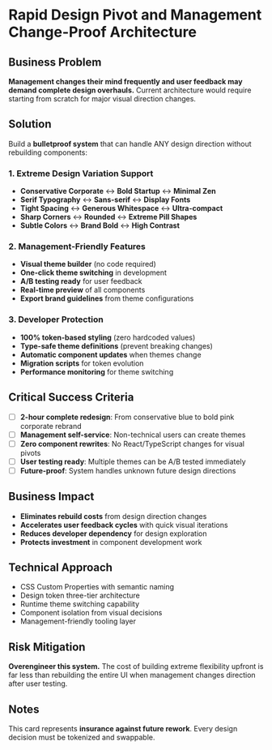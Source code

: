 # Rapid Design Pivot and Management Change-Proof Architecture

## Business Problem
**Management changes their mind frequently and user feedback may demand complete design overhauls.** Current architecture would require starting from scratch for major visual direction changes.

## Solution
Build a **bulletproof system** that can handle ANY design direction without rebuilding components:

### 1. Extreme Design Variation Support
- **Conservative Corporate** ↔ **Bold Startup** ↔ **Minimal Zen** 
- **Serif Typography** ↔ **Sans-serif** ↔ **Display Fonts**
- **Tight Spacing** ↔ **Generous Whitespace** ↔ **Ultra-compact**
- **Sharp Corners** ↔ **Rounded** ↔ **Extreme Pill Shapes**
- **Subtle Colors** ↔ **Brand Bold** ↔ **High Contrast**

### 2. Management-Friendly Features
- **Visual theme builder** (no code required)
- **One-click theme switching** in development
- **A/B testing ready** for user feedback
- **Real-time preview** of all components
- **Export brand guidelines** from theme configurations

### 3. Developer Protection
- **100% token-based styling** (zero hardcoded values)
- **Type-safe theme definitions** (prevent breaking changes)  
- **Automatic component updates** when themes change
- **Migration scripts** for token evolution
- **Performance monitoring** for theme switching

## Critical Success Criteria
- [ ] **2-hour complete redesign**: From conservative blue to bold pink corporate rebrand
- [ ] **Management self-service**: Non-technical users can create themes
- [ ] **Zero component rewrites**: No React/TypeScript changes for visual pivots
- [ ] **User testing ready**: Multiple themes can be A/B tested immediately
- [ ] **Future-proof**: System handles unknown future design directions

## Business Impact
- **Eliminates rebuild costs** from design direction changes
- **Accelerates user feedback cycles** with quick visual iterations
- **Reduces developer dependency** for design exploration
- **Protects investment** in component development work

## Technical Approach
- CSS Custom Properties with semantic naming
- Design token three-tier architecture
- Runtime theme switching capability
- Component isolation from visual decisions
- Management-friendly tooling layer

## Risk Mitigation
**Overengineer this system.** The cost of building extreme flexibility upfront is far less than rebuilding the entire UI when management changes direction after user testing.

## Notes
This card represents **insurance against future rework**. Every design decision must be tokenized and swappable.